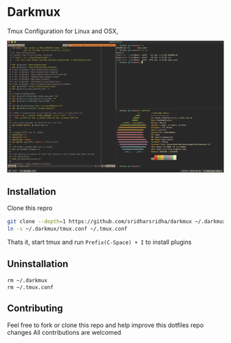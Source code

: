 # Darkmux

Tmux Configuration for Linux and OSX,

![darkmux](https://github.com/sridharsridha/darkmux/blob/master/res/darkmux.png)

## Installation

Clone this repro

```sh
git clone --depth=1 https://github.com/sridharsridha/darkmux ~/.darkmux
ln -s ~/.darkmux/tmux.conf ~/.tmux.conf
```

Thats it, start tmux and run `Prefix(C-Space) + I` to install plugins

## Uninstallation

```
rm ~/.darkmux
rm ~/.tmux.conf
```

## Contributing

Feel free to fork or clone this repo and help improve this dotfiles repo changes
All contributions are welcomed

